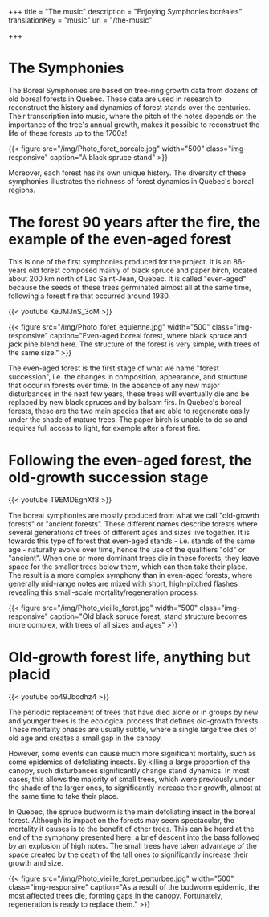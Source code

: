+++
title = "The music"
description =  "Enjoying Symphonies boréales"
translationKey = "music"
url =  "/the-music"

+++

# The Symphonies

The Boreal Symphonies are based on tree-ring growth data from dozens of old boreal forests in Quebec. These data are used in research to reconstruct the history and dynamics of forest stands over the centuries. Their transcription into music, where the pitch of the notes depends on the importance of the tree's annual growth, makes it possible to reconstruct the life of these forests up to the 1700s!


{{< figure src="/img/Photo_foret_boreale.jpg" width="500" class="img-responsive" caption="A black spruce stand" >}}

Moreover, each forest has its own unique history. The diversity of these symphonies illustrates the richness of forest dynamics in Quebec's boreal regions.

# The forest 90 years after the fire, the example of the even-aged forest

This is one of the first symphonies produced for the project. It is an 86-years old forest composed mainly of black spruce and paper birch, located about 200 km north of Lac Saint-Jean, Quebec. It is called "even-aged" because the seeds of these trees germinated almost all at the same time, following a forest fire that occurred around 1930.

<div class="row">
<div class="col-md-7">
{{< youtube KeJMJnS_3oM >}}
</div>
</div>

{{< figure src="/img/Photo_foret_equienne.jpg" width="500" class="img-responsive" caption="Even-aged boreal forest, where black spruce and jack pine blend here. The structure of the forest is very simple, with trees of the same size." >}}


The even-aged forest is the first stage of what we name "forest succession", i.e. the changes in composition, appearance, and structure that occur in forests over time. In the absence of any new major disturbances in the next few years, these trees will eventually die and be replaced by new black spruces and by balsam firs. In Quebec's boreal forests, these are the two main species that are able to regenerate easily under the shade of mature trees. The paper birch is unable to do so and requires full access to light, for example after a forest fire.

# Following the even-aged forest, the old-growth succession stage

<div class="row">
<div class="col-md-7">
{{< youtube T9EMDEgnXf8 >}}
</div>
</div>

The boreal symphonies are mostly produced from what we call "old-growth forests" or "ancient forests". These different names describe forests where several generations of trees of different ages and sizes live together. It is towards this type of forest that even-aged stands - i.e. stands of the same age - naturally evolve over time, hence the use of the qualifiers "old" or "ancient".
When one or more dominant trees die in these forests, they leave space for the smaller trees below them, which can then take their place. The result is a more complex symphony than in even-aged forests, where generally mid-range notes are mixed with short, high-pitched flashes revealing this small-scale mortality/regeneration process.


{{< figure src="/img/Photo_vieille_foret.jpg" width="500"  class="img-responsive" caption="Old black spruce forest, stand structure becomes more complex, with trees of all sizes and ages" >}}


# Old-growth forest life, anything but placid
<div class="row">
<div class="col-md-7">
{{< youtube oo49Jbcdhz4 >}}
</div>
</div>

The periodic replacement of trees that have died alone or in groups by new and younger trees is the ecological process that defines old-growth forests. These mortality phases are usually subtle, where a single large tree dies of old age and creates a small gap in the canopy.

However, some events can cause much more significant mortality, such as some epidemics of defoliating insects. By killing a large proportion of the canopy, such disturbances significantly change stand dynamics. In most cases, this allows the majority of small trees, which were previously under the shade of the larger ones, to significantly increase their growth, almost at the same time to take their place.

In Quebec, the spruce budworm is the main defoliating insect in the boreal forest. Although its impact on the forests may seem spectacular, the mortality it causes is to the benefit of other trees. This can be heard at the end of the symphony presented here: a brief descent into the bass followed by an explosion of high notes. The small trees have taken advantage of the space created by the death of the tall ones to significantly increase their growth and size.

{{< figure src="/img/Photo_vieille_foret_perturbee.jpg" width="500" class="img-responsive" caption="As a result of the budworm epidemic, the most affected trees die, forming gaps in the canopy. Fortunately, regeneration is ready to replace them." >}}


